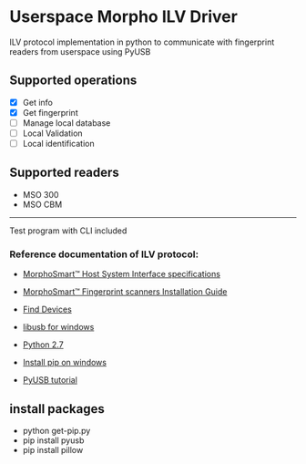 # Userspace Morpho ILV Driver

ILV protocol implementation in python to communicate with fingerprint readers from userspace using PyUSB

## Supported operations
- [x] Get info
- [x] Get fingerprint
- [ ] Manage local database
- [ ] Local Validation
- [ ] Local identification

## Supported readers
- MSO 300
- MSO CBM

---
Test program with CLI included

### Reference documentation of ILV protocol:
- [MorphoSmart™ Host System Interface specifications](https://www.emssa.net/source/content/Safran/MA500/Morphoaccess%20HSI%20Specification%205.41%20.pdf)
- [MorphoSmart™ Fingerprint scanners Installation Guide](http://www.impro.net/downloads/WebSiteDownloads/documentation/manuals/morpho/Unpublished/installation/MorphoSmart-InstallationGuide.pdf)

- [Find Devices](https://www.orangecoat.com/how-to/use-pyusb-to-find-vendor-and-product-ids-for-usb-devices)
- [libusb for windows](https://sourceforge.net/projects/libusb-win32/files/libusb-win32-releases/1.2.6.0/)
- [Python 2.7](https://www.python.org/downloads/release/python-2716/)
- [Install pip on windows](https://stackoverflow.com/questions/4750806/how-do-i-install-pip-on-windows)
- [PyUSB tutorial](https://github.com/walac/pyusb/blob/master/docs/tutorial.rst)

## install packages
- python get-pip.py
- pip install pyusb
- pip install pillow

